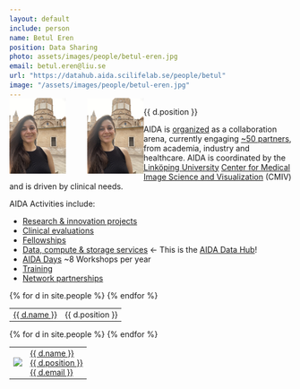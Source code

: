 ```yaml
---
layout: default
include: person
name: Betul Eren
position: Data Sharing
photo: assets/images/people/betul-eren.jpg
email: betul.eren@liu.se
url: "https://datahub.aida.scilifelab.se/people/betul"
image: "/assets/images/people/betul-eren.jpg"
---
```


<div><img id="aida-map" src="/assets/images/people/betul-eren.jpg" alt="" style="float: left; width: 20%; margin-top: -2ex; cursor: pointer;"></div>

<div><img id="aida-map" src="/assets/images/people/betul-eren.jpg" alt="" style="float: left; width: 20%; margin-top: -2ex; margin-left: 5ex; cursor: pointer;"></div>

<td>{{ d.position }}</td>


AIDA is [organized](https://medtech4health.se/en/aida-en-2/aida-organization/)
as a collaboration arena, currently engaging
[~50 partners](https://medtech4health.se/en/aida-arena/organization/),
from academia, industry and healthcare. AIDA is coordinated by the
[Linköping University](https://liu.se)
[Center for Medical Image Science and Visualization](https://liu.se/cmiv) (CMIV)
and is driven by clinical needs.

AIDA Activities include:
* [Research & innovation projects](https://medtech4health.se/aida-arena/innovation-projects/)
* [Clinical evaluations](https://medtech4health.se/en/clinical-evaluations/)
* [Fellowships](https://medtech4health.se/aida-arena/fellowships/)
* [Data, compute & storage services](/) &larr; This is the [AIDA Data Hub](/)!
* [AIDA Days](https://medtech4health.se/aida-arena/) ~8 Workshops per year
* [Training](https://medtech4health.se/aida-arena/)
* [Network partnerships](https://medtech4health.se/aida-en/network-partner/)



<div class="dataset-table">
  <table>
    {% for d in site.people %}
      <tr>
        <td><a href="{{ d.url }}">{{ d.name }}</a></td>
        <td>{{ d.position }}</td>
      </tr>
    {% endfor %}
  </table>
</div>



<div class="dataset-table">
  <table>
    {% for d in site.people %}
      <tr>
        <td><a href="{{ d.url }}"><img src="{{ d.image | default: d.other.exampleImage[0].thumbnail-url | default: d.other.exampleImage[0].url }}"></a></td>        
        <td>
          <a href="{{ d.url }}">{{ d.name }}</a><br/>
          <a href>{{ d.position }}</a><br/>
          <a href>{{ d.email }}</a><br/>
        </td>
      </tr>
    {% endfor %}
  </table>
</div>



